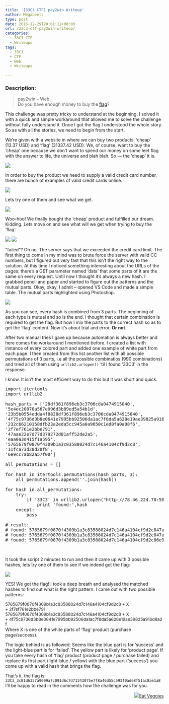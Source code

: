 ```yaml
---
title: '[33C3 CTF] pay2win Writeup'
author: Megabeets
type: post
date: 2016-12-29T20:01:12+00:00
url: /33c3-ctf-pay2win-writeup/
categories:
  - 33C3 CTF
  - Writeups
tags:
  - 33C3
  - CTF
  - Web
  - Writeups

---
```

### **Description:**

> pay2win &#8211; Web  
> Do you have enough money to buy the [flag][1]?

<div class="panel panel-primary">
</div>

This challenge was pretty tricky to understand at the beginning. I solved it with a quick and simple workaround that allowed me to solve the challenge without fully understand it. Once I got the flag I understood the whole story. So as with all the stories, we need to begin from the start.

We&#8217;re given with a website in where we can buy two products: &#8216;cheap&#8217; (13.37 USD) and &#8216;flag&#8217; (31337.42 USD). We, of course, want to buy the &#8216;cheap&#8217; one because we don&#8217;t want to spend our money on some leet flag with the answer to life, the universe and blah blah. So &#8212; the &#8216;cheap&#8217; it is.

<img src="../uploads/pay2win_1.png" /> 

In order to buy the product we need to supply a valid credit card number, there are bunch of examples of valid credit cards online.

<img src="../uploads/pay2win_2-1.png" /> 

Lets try one of them and see what we get.

<img src="../uploads/pay2win_3-1.png" /> 

Woo-hoo! We finally bought the &#8216;cheap&#8217; product and fulfilled our dream.  
Kidding. Lets move on and see what will we get when trying to buy the &#8216;flag&#8217;.

<img src="../uploads/pay2win_4.png" /> 

<img src="../uploads/pay2win_5-1.png" /> 

&#8220;failed&#8221;? Oh no. The server says that we exceeded the credit card limit. The first thing to come in my mind was to brute force the server with valid CC numbers, but I figured out very fast that this isn&#8217;t the right way to the solution. At this time I noticed something interesting about the URLs of the pages: there&#8217;s a GET parameter named &#8216;data&#8217; that some parts of it are the same on every request. Until now I thought it&#8217;s always a new hash. I grabbed pencil and paper and started to figure out the patterns and the mutual parts. Okay, okay, I admit &#8211; opened VS Code and made a simple table. The mutual parts highlighted using Photoshop.

[<img src="../uploads/pay2win_6.png" />][2]

As you can see, every hash is combined from 3 parts. The beginning of each type is mutual and so is the end. I thought that certain combination is required to get the flag. But how I mix the parts to the correct hash so as to get the &#8216;flag&#8217; content. Now it&#8217;s about trial and error. **Or not**.

After two manual tries I gave up because automation is always better and here comes the workaround I mentioned before. I created a list with instance of every colored part and added one example of white part from each page. I then created from this list another list with all possible permutations of 3 parts, i.e all the possible combinatios (990 combinations) and tried all of them using `urllib2.urlopen()` &#8217;til I found &#8217;33C3&#8242; in the response.

I know. It isn&#8217;t the most efficient way to do this but it was short and quick.

<pre class="lang:python decode:true">import itertools
import urllib2

hash_parts = ['28df361f896eb3c3706cda0474915040',
'5e4ec20070a567e096d3b89ed5a54b1d',
'23b5b0554edda4f8828df361f896eb3c3706cda0474915040',
'4f75c9736d3b8e0641e7995bb92506da1ac7f8da5a628e19ae39825a916d8a2f',
'232c66210158dfb23a2eda5cc945a0a9650c1ed0fa0a08f6',
'2f7ef761e2bbe791',
'47aae22e7d77d379272d81aff52de2a5',
'eaa0a3d415f1a595',
'5765679f0870f4309b1a3c83588024d7c146a4104cf9d2c8',
'11fca73d28d20f8',
'6e9cc7ab82a57f00']

all_permutations = []

for hash in itertools.permutations(hash_parts, 3):
	all_permutations.append(''.join(hash))
 
for hash in all_permutations:
	try:
		if '33C3' in urllib2.urlopen("http://78.46.224.78:5000/payment/callback?data=%s" % hash).read():
			print 'found:',hash
	except:
		pass

# result:
# found: 5765679f0870f4309b1a3c83588024d7c146a4104cf9d2c847aae22e7d77d379272d81aff52de2a54f75c9736d3b8e0641e7995bb92506da1ac7f8da5a628e19ae39825a916d8a2f
# found: 5765679f0870f4309b1a3c83588024d7c146a4104cf9d2c847aae22e7d77d379272d81aff52de2a52f7ef761e2bbe791
# found: 5765679f0870f4309b1a3c83588024d7c146a4104cf9d2c86e9cc7ab82a57f004f75c9736d3b8e0641e7995bb92506da1ac7f8da5a628e19ae39825a916d8a2f</pre>

&nbsp;

It took the script 2 minutes to run and then it came up with 3 possible hashes, lets try one of them to see if we indeed got the flag:

[<img src="../uploads/pay2win_7.png" />][3]

YES! We got the flag! I took a deep breath and analysed the matched hashes to find out what is the right pattern. I came out with two possible patterns:

<span style="font-size: 10pt;">5765679f0870f4309b1a3c83588024d7c146a4104cf9d2c8 + X + 2f7ef761e2bbe791</span>  
<span style="font-size: 10pt;">5765679f0870f4309b1a3c83588024d7c146a4104cf9d2c8 + X + 4f75c9736d3b8e0641e7995bb92506da1ac7f8da5a628e19ae39825a916d8a2f</span>  
Where X is one of the white parts of &#8216;flag&#8217; product (purchase page/success).

The logic behind is as followed: Seems like the blue part is for &#8216;success&#8217; and the light-blue part is for &#8216;failed&#8217;. The yellow part is likely for &#8216;product page&#8217;. If you take every hash of &#8216;flag&#8217; product (product page / purchase failed) and replace its first part (light-blue / yellow) with the blue part (&#8216;success&#8217;) you come up with a valid hash that brings the flag.

That&#8217;s it. the flag is:  `33C3_3c81d6357a9099a7c091d6c7d71343075e7f8a46d55c593f0ade8f51ac8ae1a8`  
I&#8217;ll be happy to read in the comments how the challenge was for you.

<div class="nf-post-footer">
  <p style="text-align: right">
    <a href="https://www.megabeets.net/about.html#vegan"><img src="../uploads/megabeets_inline_logo.png" />Eat Veggies</a>
  </p>
</div>

 [1]: http://78.46.224.78:5000/
 [2]: http://www.megabeets.net/uploads/pay2win_6.png
 [3]: http://www.megabeets.net/uploads/pay2win_7.png